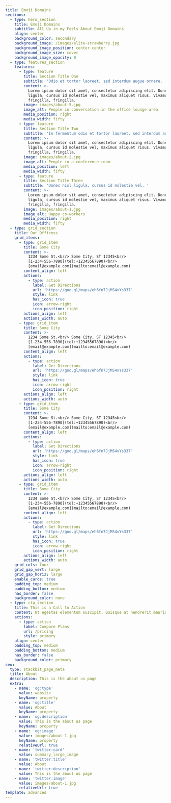 ```yaml
---
title: Emoji Domains
sections:
  - type: hero_section
    title: Emoji Domains
    subtitle: All Up in my Feels About Emoji Domains
    align: center
    background_color: secondary
    background_image: /images/elite-strawberry.jpg
    background_image_position: center center
    background_image_size: cover
    background_image_opacity: 0
  - type: features_section
    features:
      - type: feature
        title: Section Title One
        subtitle: 'Odio et tortor laoreet, sed interdum augue ornare. '
        content: >-
          Lorem ipsum dolor sit amet, consectetur adipiscing elit. Donec nisl
          ligula, cursus id molestie vel, maximus aliquet risus. Vivamus in nibh
          fringilla, fringilla.
        image: images/about-5.jpg
        image_alt: People in conversation in the office lounge area
        media_position: right
        media_width: fifty
      - type: feature
        title: Section Title Two
        subtitle: 'In fermentum odio et tortor laoreet, sed interdum augue ornare. '
        content: >-
          Lorem ipsum dolor sit amet, consectetur adipiscing elit. Donec nisl
          ligula, cursus id molestie vel, maximus aliquet risus. Vivamus in nibh
          fringilla, fringilla.
        image: images/about-2.jpg
        image_alt: People in a conference room
        media_position: left
        media_width: fifty
      - type: feature
        title: Section Title Three
        subtitle: 'Donec nisl ligula, cursus id molestie vel. '
        content: >-
          Lorem ipsum dolor sit amet, consectetur adipiscing elit. Donec nisl
          ligula, cursus id molestie vel, maximus aliquet risus. Vivamus in nibh
          fringilla, fringilla.
        image: images/about-1.jpg
        image_alt: Happy co-workers
        media_position: right
        media_width: fifty
  - type: grid_section
    title: Our Officess
    grid_items:
      - type: grid_item
        title: Some City
        content: >-
          1234 Some St.<br/> Some City, ST 12345<br/>
          [1-234-556-7890](tel:+12345567890)<br/>
          [email@example.com](mailto:email@example.com)
        content_align: left
        actions:
          - type: action
            label: Get Directions
            url: 'https://goo.gl/maps/eh6fn7JjMS4vYs337'
            style: link
            has_icon: true
            icon: arrow-right
            icon_position: right
        actions_align: left
        actions_width: auto
      - type: grid_item
        title: Some City
        content: >-
          1234 Some St.<br/> Some City, ST 12345<br/>
          [1-234-556-7890](tel:+12345567890)<br/>
          [email@example.com](mailto:email@example.com)
        content_align: left
        actions:
          - type: action
            label: Get Directions
            url: 'https://goo.gl/maps/eh6fn7JjMS4vYs337'
            style: link
            has_icon: true
            icon: arrow-right
            icon_position: right
        actions_align: left
        actions_width: auto
      - type: grid_item
        title: Some City
        content: >-
          1234 Some St.<br/> Some City, ST 12345<br/>
          [1-234-556-7890](tel:+12345567890)<br/>
          [email@example.com](mailto:email@example.com)
        content_align: left
        actions:
          - type: action
            label: Get Directions
            url: 'https://goo.gl/maps/eh6fn7JjMS4vYs337'
            style: link
            has_icon: true
            icon: arrow-right
            icon_position: right
        actions_align: left
        actions_width: auto
      - type: grid_item
        title: Some City
        content: >-
          1234 Some St.<br/> Some City, ST 12345<br/>
          [1-234-556-7890](tel:+12345567890)<br/>
          [email@example.com](mailto:email@example.com)
        content_align: left
        actions:
          - type: action
            label: Get Directions
            url: 'https://goo.gl/maps/eh6fn7JjMS4vYs337'
            style: link
            has_icon: true
            icon: arrow-right
            icon_position: right
        actions_align: left
        actions_width: auto
    grid_cols: four
    grid_gap_vert: large
    grid_gap_horiz: large
    enable_cards: true
    padding_top: medium
    padding_bottom: medium
    has_border: false
    background_color: none
  - type: cta_section
    title: This is a Call to Action
    content: Ut egestas elementum suscipit. Quisque at hendrerit mauris.
    actions:
      - type: action
        label: Compare Plans
        url: /pricing
        style: primary
    align: center
    padding_top: medium
    padding_bottom: medium
    has_border: false
    background_color: primary
seo:
  type: stackbit_page_meta
  title: About
  description: This is the about us page
  extra:
    - name: 'og:type'
      value: website
      keyName: property
    - name: 'og:title'
      value: About
      keyName: property
    - name: 'og:description'
      value: This is the about us page
      keyName: property
    - name: 'og:image'
      value: images/about-1.jpg
      keyName: property
      relativeUrl: true
    - name: 'twitter:card'
      value: summary_large_image
    - name: 'twitter:title'
      value: About
    - name: 'twitter:description'
      value: This is the about us page
    - name: 'twitter:image'
      value: images/about-1.jpg
      relativeUrl: true
template: advanced
---
```

